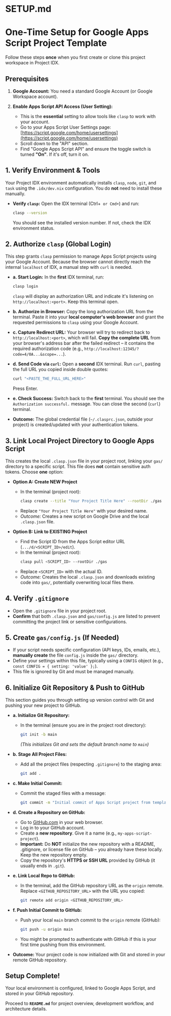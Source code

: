 # SETUP.md

# One-Time Setup for Google Apps Script Project Template

Follow these steps **once** when you first create or clone this project workspace in Project IDX.

## Prerequisites

1.  **Google Account:** You need a standard Google Account (or Google Workspace account).

2.  **Enable Apps Script API Access (User Setting):**
    - This is the **essential** setting to allow tools like `clasp` to work with your account.
    - Go to your Apps Script User Settings page:
      [https://script.google.com/home/usersettings](https://script.google.com/home/usersettings)
    - Scroll down to the "API" section.
    - Find "Google Apps Script API" and ensure the toggle switch is turned **"On"**. If it's off, turn it on.

## 1. Verify Environment & Tools

Your Project IDX environment automatically installs `clasp`, `node`, `git`, and `task` using the `.idx/dev.nix` configuration. You do **not** need to install these manually.

- **Verify `clasp`:** Open the IDX terminal (Ctrl+` or Cmd+`) and run:
  ```bash
  clasp --version
  ```
  You should see the installed version number. If not, check the IDX environment status.

## 2. Authorize `clasp` (Global Login)

This step grants `clasp` permission to manage Apps Script projects using your Google Account. Because the browser cannot directly reach the internal `localhost` of IDX, a manual step with `curl` is needed.

- **a. Start Login:** In the **first** IDX terminal, run:

  ```bash
  clasp login
  ```

  `clasp` will display an authorization URL and indicate it's listening on `http://localhost:<port>`. Keep this terminal open.

- **b. Authorize in Browser:** Copy the long authorization URL from the terminal. Paste it into your **local computer's web browser** and grant the requested permissions to `clasp` using your Google Account.

- **c. Capture Redirect URL:** Your browser will try to redirect back to `http://localhost:<port>`, which will fail. **Copy the complete URL** from your browser's address bar after the failed redirect – it contains the required authorization code (e.g., `http://localhost:12345/?code=4/0A...&scope=...`).

- **d. Send Code via `curl`:** Open a **second** IDX terminal. Run `curl`, pasting the full URL you copied inside double quotes:

  ```bash
  curl "<PASTE_THE_FULL_URL_HERE>"
  ```

  Press Enter.

- **e. Check Success:** Switch back to the **first** terminal. You should see the `Authorization successful.` message. You can close the second (`curl`) terminal.

- **Outcome:** The global credential file (`~/.clasprc.json`, outside your project) is created/updated with your authentication tokens.

## 3. Link Local Project Directory to Google Apps Script

This creates the local `.clasp.json` file in your project root, linking your `gas/` directory to a specific script. This file does **not** contain sensitive auth tokens. Choose **one** option:

- **Option A: Create NEW Project**

  - In the terminal (project root):
    ```bash
    clasp create --title "Your Project Title Here" --rootDir ./gas
    ```
  - Replace `"Your Project Title Here"` with your desired name.
  - _Outcome:_ Creates a new script on Google Drive and the local `.clasp.json` file.

- **Option B: Link to EXISTING Project**
  - Find the Script ID from the Apps Script editor URL (`.../d/<SCRIPT_ID>/edit`).
  - In the terminal (project root):
    ```bash
    clasp pull <SCRIPT_ID> --rootDir ./gas
    ```
  - Replace `<SCRIPT_ID>` with the actual ID.
  - _Outcome:_ Creates the local `.clasp.json` and downloads existing code into `gas/`, potentially overwriting local files there.

## 4. Verify `.gitignore`

- Open the `.gitignore` file in your project root.
- **Confirm** that both `.clasp.json` and `gas/config.js` are listed to prevent committing the project link or sensitive configurations.

## 5. Create `gas/config.js` (If Needed)

- If your script needs specific configuration (API keys, IDs, emails, etc.), **manually create** the file `config.js` inside the `gas/` directory.
- Define your settings within this file, typically using a `CONFIG` object (e.g., `const CONFIG = { setting: 'value' };`).
- This file is ignored by Git and must be managed manually.

## 6. Initialize Git Repository & Push to GitHub

This section guides you through setting up version control with Git and pushing your new project to GitHub.

- **a. Initialize Git Repository:**

  - In the terminal (ensure you are in the project root directory):
    ```bash
    git init -b main
    ```
    _(This initializes Git and sets the default branch name to `main`)_

- **b. Stage All Project Files:**

  - Add all the project files (respecting `.gitignore`) to the staging area:
    ```bash
    git add .
    ```

- **c. Make Initial Commit:**

  - Commit the staged files with a message:
    ```bash
    git commit -m "Initial commit of Apps Script project from template"
    ```

- **d. Create a Repository on GitHub:**

  - Go to [GitHub.com](https://github.com) in your web browser.
  - Log in to your GitHub account.
  - Create a **new repository**. Give it a name (e.g., `my-apps-script-project`).
  - **Important:** Do **NOT** initialize the new repository with a README, .gitignore, or license file on GitHub – you already have these locally. Keep the new repository empty.
  - Copy the repository's **HTTPS or SSH URL** provided by GitHub (it usually ends in `.git`).

- **e. Link Local Repo to GitHub:**

  - In the terminal, add the GitHub repository URL as the `origin` remote. Replace `<GITHUB_REPOSITORY_URL>` with the URL you copied:
    ```bash
    git remote add origin <GITHUB_REPOSITORY_URL>
    ```

- **f. Push Initial Commit to GitHub:**

  - Push your local `main` branch commit to the `origin` remote (GitHub):
    ```bash
    git push -u origin main
    ```
  - You might be prompted to authenticate with GitHub if this is your first time pushing from this environment.

- **Outcome:** Your project code is now initialized with Git and stored in your remote GitHub repository.

## Setup Complete!

Your local environment is configured, linked to Google Apps Script, and stored in your GitHub repository.

Proceed to **`README.md`** for project overview, development workflow, and architecture details.
